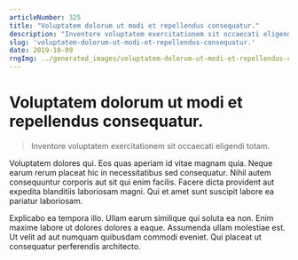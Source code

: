 ```yaml
---
articleNumber: 325
title: "Voluptatem dolorum ut modi et repellendus consequatur."
description: "Inventore voluptatem exercitationem sit occaecati eligendi totam."
slug: 'voluptatem-dolorum-ut-modi-et-repellendus-consequatur.'
date: 2019-10-09
rngImg: ../generated_images/voluptatem-dolorum-ut-modi-et-repellendus-consequatur..jpg
---
```


# Voluptatem dolorum ut modi et repellendus consequatur.

> Inventore voluptatem exercitationem sit occaecati eligendi totam.

Voluptatem dolores qui. Eos quas aperiam id vitae magnam quia. Neque earum rerum placeat hic in necessitatibus sed consequatur. Nihil autem consequuntur corporis aut sit qui enim facilis. Facere dicta provident aut expedita blanditiis laboriosam magni. Qui et amet sunt suscipit labore ea pariatur laboriosam.
 Explicabo ea tempora illo. Ullam earum similique qui soluta ea non. Enim maxime labore ut dolores dolores a eaque. Assumenda ullam molestiae est. Ut velit ad aut numquam quibusdam commodi eveniet. Qui placeat ut consequatur perferendis architecto.
